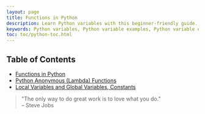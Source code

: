 ```yaml
---
layout: page
title: Functions in Python  
description: Learn Python variables with this beginner-friendly guide. Understand variable naming rules, assignments, and operations with examples and exercises. Perfect for students and professionals starting their Python journey.  
keywords: Python variables, Python variable examples, Python variable exercises, Python variable naming rules, Python variable assignment, Python beginner tutorials, Python programming basics, learn Python variables, Python coding exercises, local variable, global variable, constants
toc: toc/python-toc.html
---
```


## Table of Contents

- [Functions in Python](functions/)
- [Python Anonymous (Lambda) Functions](lambda/)
- [Local Variables and Global Variables, Constants](local-global/)

> "The only way to do great work is to love what you do."  
> – Steve Jobs

